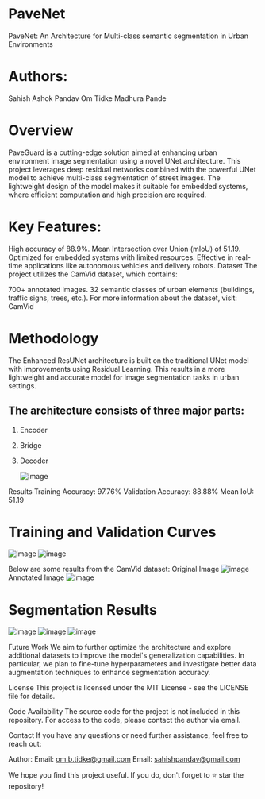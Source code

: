 # PaveNet
PaveNet: An Architecture for Multi-class semantic segmentation in Urban Environments

# Authors:
Sahish Ashok Pandav
Om Tidke
Madhura Pande


# Overview
PaveGuard is a cutting-edge solution aimed at enhancing urban environment image segmentation using a novel UNet architecture. This project leverages deep residual networks combined with the powerful UNet model to achieve multi-class segmentation of street images. The lightweight design of the model makes it suitable for embedded systems, where efficient computation and high precision are required.

# Key Features:
High accuracy of 88.9%.
Mean Intersection over Union (mIoU) of 51.19.
Optimized for embedded systems with limited resources.
Effective in real-time applications like autonomous vehicles and delivery robots.
Dataset
The project utilizes the CamVid dataset, which contains:

700+ annotated images.
32 semantic classes of urban elements (buildings, traffic signs, trees, etc.).
For more information about the dataset, visit: CamVid

# Methodology
The Enhanced ResUNet architecture is built on the traditional UNet model with improvements using Residual Learning. This results in a more lightweight and accurate model for image segmentation tasks in urban settings.

## The architecture consists of three major parts:

1. Encoder
2. Bridge
3. Decoder

   ![image](https://github.com/user-attachments/assets/a4337bd7-dc96-4644-a72d-53fb20bc337b)

Results
Training Accuracy: 97.76%
Validation Accuracy: 88.88%
Mean IoU: 51.19

# Training and Validation Curves
![image](https://github.com/user-attachments/assets/ee6bb58d-ed4a-4055-8710-ab4be642a607)
![image](https://github.com/user-attachments/assets/f4939858-14e2-4ca5-aa2e-bd340c4fcf55)

Below are some results from the CamVid dataset:
Original Image
![image](https://github.com/user-attachments/assets/fe645f97-e583-47a3-abbc-bde60b04179a)
Annotated Image
![image](https://github.com/user-attachments/assets/bb8fd3f9-d356-44a3-a44e-6a47171854c9)


# Segmentation Results
![image](https://github.com/user-attachments/assets/e9350a54-5a7a-4695-b7cf-60a655d0ca96)
![image](https://github.com/user-attachments/assets/c382e89a-771c-4ac2-b86a-887e4261801c)
![image](https://github.com/user-attachments/assets/6ba0f43b-3838-416b-8bb5-4274141c505b)

Future Work
We aim to further optimize the architecture and explore additional datasets to improve the model's generalization capabilities. In particular, we plan to fine-tune hyperparameters and investigate better data augmentation techniques to enhance segmentation accuracy.

License
This project is licensed under the MIT License - see the LICENSE file for details.

Code Availability
The source code for the project is not included in this repository. For access to the code, please contact the author via email.

Contact
If you have any questions or need further assistance, feel free to reach out:

Author:
Email: om.b.tidke@gmail.com
Email: sahishpandav@gmail.com

We hope you find this project useful. If you do, don't forget to ⭐ star the repository!

